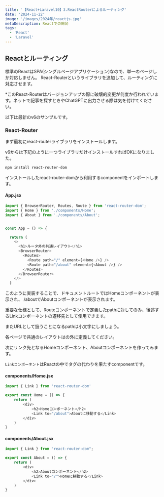 ```yaml
---
title: '【React+Laravel10】3.ReactRouterによるルーティング'
date: '2024-11-22'
image: '/images/2024年/reactjs.jpg'
metaDescription: Reactでの開発
tags:
  - 'React'
  - 'Laravel'
---
```


## Reactとルーティング

標準のReactはSPA(シングルページアプリケーション)なので、単一のページしか対応しません。
React-Routerというライブラリを追加して、ルーティングに対応させます。

*このReact-Routerはバージョンアップの際に破壊的変更が何度か行われています。ネットで記事を探すときやChatGPTに出力させる際は気を付けてください。

以下は最新のv6のサンプルです。


### React-Router

まず最初にreact-routerライブラリをインストールします。

v6からは下記のように一つライブラリだけインストールすればOKになりました。

```bash
npm install react-router-dom
```

インストールしたreact-router-domから利用するcomponentをインポートします。



#### App.jsx
```javascript
import { BrowserRouter, Routes, Route } from 'react-router-dom';
import { Home } from './components/Home';
import { About } from './components/About';


const App = () => {

  return (
    <>
      <h1>ルータ外の共通レイアウト</h1>
      <BrowserRouter>
        <Routes>
          <Route path="/" element={<Home />} />
          <Route path="/about" element={<About />} />
        </Routes>
      </BrowserRouter>
    </>
  )
```

このように実装することで、ドキュメントルートではHomeコンポーネントが表示され、
/aboutでAboutコンポーネントが表示されます。

重要な仕様として、<red>Routeコンポーネント</red>で定義したpathに対してのみ、後述するLinkコンポーネントの遷移先として使用できます。</red>

またURLとして扱うことになる<yellow>pathは小文字</yellow>にしましょう。

各ページで共通のレイアウトは<BrowserRouter>の外に定義してください。

次にリンク先となるHomeコンポーネント、Aboutコンポーネントを作ってみます。

<code>Linkコンポーネント</code>はReactの中で<a>タグの代わりを果たすcomponentです。


#### components/Home.jsx
```javascript
import { Link } from 'react-router-dom'

export const Home = () => {
    return (
        <div>
            <h2>Homeコンポーネント</h2>
            <Link to="/about">Aboutに移動する</Link>
        </div>
    )
}
```

#### components/About.jsx
```javascript
import { Link } from "react-router-dom";

export const About = () => {
    return (
        <div>
            <h2>Aboutコンポーネント</h2>
            <Link to="/">Homeに移動する</Link>
        </div>
    )
}
```

